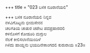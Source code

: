 +++
title = "023 ಬಳಿಕ ನೂರಾನೆಯಲಿ"

+++
ಬಳಿಕ ನೂರಾನೆಯಲಿ ನಿನ್ನವ  
ನಳವಿಗೊಟ್ಟನು ಭೀಮಸೇನನ  
ಚಲಗತಿಯ ಚಾತುರ ಚಪೇಟ ಪದಪ್ರಹಾರದಲಿ  
ಕಳನೊಳಗೆ ಕೋಡೂರಿ ಮಗ್ಗುಲ  
ನೆಲಕೆ ಕೀಲಿಸಲಾನೆಯಿಂದಿಳೆ  
ಗಿಳಿದು ಹಾಯ್ದನು ಭಯದಿನೇಕಾಂಗದಲಿ ಕುರುರಾಯ      ॥23॥